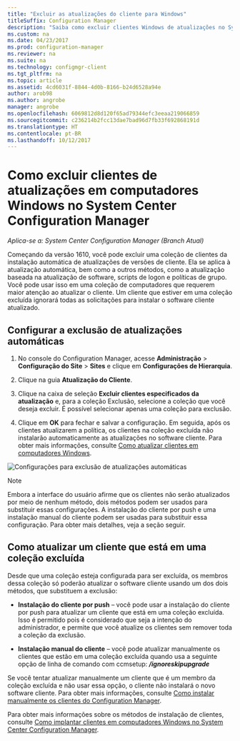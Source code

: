 ```yaml
---
title: "Excluir as atualizações do cliente para Windows"
titleSuffix: Configuration Manager
description: "Saiba como excluir clientes Windows de atualizações no System Center Configuration Manager."
ms.custom: na
ms.date: 04/23/2017
ms.prod: configuration-manager
ms.reviewer: na
ms.suite: na
ms.technology: configmgr-client
ms.tgt_pltfrm: na
ms.topic: article
ms.assetid: 4cd6031f-8844-4d0b-8166-b24d6528a94e
author: arob98
ms.author: angrobe
manager: angrobe
ms.openlocfilehash: 6069812d8d120f65ad79344efc3eeaa219066859
ms.sourcegitcommit: c236214b2fcc13dae7bad96d7fb33f692868191d
ms.translationtype: HT
ms.contentlocale: pt-BR
ms.lasthandoff: 10/12/2017
---
```

# <a name="how-to-exclude-upgrading-clients-for-windows-computers-in-system-center-configuration-manager"></a>Como excluir clientes de atualizações em computadores Windows no System Center Configuration Manager

*Aplica-se a: System Center Configuration Manager (Branch Atual)*

Começando da versão 1610, você pode excluir uma coleção de clientes da instalação automática de atualizações de versões de cliente. Ela se aplica à atualização automática, bem como a outros métodos, como a atualização baseada na atualização de software, scripts de logon e políticas de grupo. Você pode usar isso em uma coleção de computadores que requerem maior atenção ao atualizar o cliente. Um cliente que estiver em uma coleção excluída ignorará todas as solicitações para instalar o software cliente atualizado.

## <a name="configure-exclusion-for-automatic-upgrades"></a>Configurar a exclusão de atualizações automáticas

1. No console do Configuration Manager, acesse **Administração** > **Configuração do Site** > **Sites** e clique em **Configurações de Hierarquia**.

2. Clique na guia **Atualização do Cliente**.

3. Clique na caixa de seleção **Excluir clientes especificados da atualização** e, para a coleção Exclusão, selecione a coleção que você deseja excluir. É possível selecionar apenas uma coleção para exclusão.

4.  Clique em **OK** para fechar e salvar a configuração. Em seguida, após os clientes atualizarem a política, os clientes na coleção excluída não instalarão automaticamente as atualizações no software cliente. Para obter mais informações, consulte [Como atualizar clientes em computadores Windows](upgrade-clients-for-windows-computers.md).

![Configurações para exclusão de atualizações automáticas](media/automatic_upgrade_exclusion.png)



>[!NOTE]
>Embora a interface do usuário afirme que os clientes não serão atualizados por meio de nenhum método, dois métodos podem ser usados para substituir essas configurações. A instalação do cliente por push e uma instalação manual do cliente podem ser usadas para substituir essa configuração. Para obter mais detalhes, veja a seção seguir.

## <a name="how-to-upgrade-a-client-that-is-in-an-excluded-collection"></a>Como atualizar um cliente que está em uma coleção excluída

Desde que uma coleção esteja configurada para ser excluída, os membros dessa coleção só poderão atualizar o software cliente usando um dos dois métodos, que substituem a exclusão:
 - **Instalação do cliente por push** – você pode usar a instalação do cliente por push para atualizar um cliente que está em uma coleção excluída. Isso é permitido pois é considerado que seja a intenção do administrador, e permite que você atualize os clientes sem remover toda a coleção da exclusão.       

 - **Instalação manual do cliente** – você pode atualizar manualmente os clientes que estão em uma coleção excluída quando usa a seguinte opção de linha de comando com ccmsetup:  ***/ignoreskipupgrade***

  Se você tentar atualizar manualmente um cliente que é um membro da coleção excluída e não usar essa opção, o cliente não instalará o novo software cliente. Para obter mais informações, consulte [Como instalar manualmente os clientes do Configuration Manager](/sccm/core/clients/deploy/deploy-clients-to-windows-computers#BKMK_Manual).

Para obter mais informações sobre os métodos de instalação de clientes, consulte [Como implantar clientes em computadores Windows no System Center Configuration Manager](/sccm/core/clients/deploy/deploy-clients-to-windows-computers).
